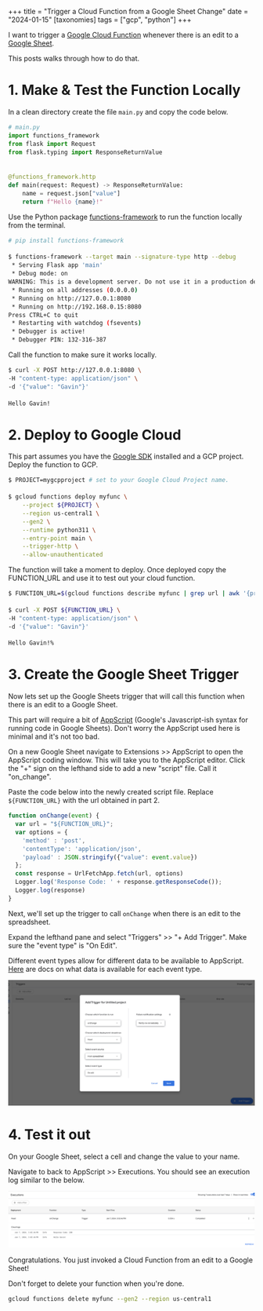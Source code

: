 +++
title = "Trigger a Cloud Function from a Google Sheet Change"
date = "2024-01-15"
[taxonomies]
  tags = ["gcp", "python"]
+++

I want to trigger a [Google Cloud Function](https://cloud.google.com/functions/docs) whenever there is an edit to a [Google Sheet](https://www.google.com/sheets/about/).

This posts walks through how to do that.

# 1.  Make & Test the Function Locally

In a clean directory create the file `main.py` and copy the code below.

```python
# main.py
import functions_framework
from flask import Request
from flask.typing import ResponseReturnValue


@functions_framework.http
def main(request: Request) -> ResponseReturnValue:
    name = request.json["value"]
    return f"Hello {name}!"
```

Use the Python package [functions-framework](https://github.com/GoogleCloudPlatform/functions-framework-python) to run the function locally from the terminal.

```bash
# pip install functions-framework

$ functions-framework --target main --signature-type http --debug
 * Serving Flask app 'main'
 * Debug mode: on
WARNING: This is a development server. Do not use it in a production deployment. Use a production WSGI server instead.
 * Running on all addresses (0.0.0.0)
 * Running on http://127.0.0.1:8080
 * Running on http://192.168.0.15:8080
Press CTRL+C to quit
 * Restarting with watchdog (fsevents)
 * Debugger is active!
 * Debugger PIN: 132-316-387
```

Call the function to make sure it works locally.

```bash
$ curl -X POST http://127.0.0.1:8080 \
-H "content-type: application/json" \
-d '{"value": "Gavin"}'

Hello Gavin!
```

# 2. Deploy to Google Cloud

This part assumes you have the [Google SDK](https://cloud.google.com/sdk/docs/install) installed and a GCP project. Deploy the function to GCP.

```bash
$ PROJECT=mygcpproject # set to your Google Cloud Project name.

$ gcloud functions deploy myfunc \
    --project ${PROJECT} \
    --region us-central1 \
    --gen2 \
    --runtime python311 \
    --entry-point main \
    --trigger-http \
    --allow-unauthenticated
```

The function will take a moment to deploy. Once deployed copy the FUNCTION_URL and use it to test out your cloud function.

```bash
$ FUNCTION_URL=$(gcloud functions describe myfunc | grep url | awk '{print $2}')

$ curl -X POST ${FUNCTION_URL} \
-H "content-type: application/json" \
-d '{"value": "Gavin"}'

Hello Gavin!%
```

# 3. Create the Google Sheet Trigger

Now lets set up the Google Sheets trigger that will call this function when there is an edit to a Google Sheet.

This part will require a bit of [AppScript](https://developers.google.com/apps-script) (Google's Javascript-ish syntax for running code in Google Sheets). Don't worry the AppScript used here is minimal and it's not too bad.

On a new Google Sheet navigate to Extensions >> AppScript to open the AppScript coding window. This will take you to the AppScript editor. Click the "+" sign on the lefthand side to add a new "script" file. Call it "on_change".

Paste the code below into the newly created script file. Replace `${FUNCTION_URL}` with the url obtained in part 2.

```javascript
function onChange(event) {
  var url = "${FUNCTION_URL}";
  var options = {
    'method' : 'post',
    'contentType': 'application/json',
    'payload' : JSON.stringify({"value": event.value})
  };
  const response = UrlFetchApp.fetch(url, options)
  Logger.log('Response Code: ' + response.getResponseCode());
  Logger.log(response)
}
```

Next, we'll set up the trigger to call `onChange` when there is an edit to the spreadsheet.

Expand the lefthand pane and select "Triggers" >> "+ Add Trigger". Make sure the "event type" is "On Edit".

Different event types allow for different data to be available to AppScript. [Here](https://developers.google.com/apps-script/guides/triggers/events#Google%20Sheets-events) are docs on what data is available for each event type.

![appscript cloud function trigger](appscript_trigger_cloud_function.png)

# 4. Test it out

On your Google Sheet, select a cell and change the value to your name.

Navigate to back to AppScript >> Executions. You should see an execution log similar to the below.

![appscript execution log](appscript_execution_log.png)

Congratulations. You just invoked a Cloud Function from an edit to a Google Sheet!

Don't forget to delete your function when you're done.

```bash
gcloud functions delete myfunc --gen2 --region us-central1
```
